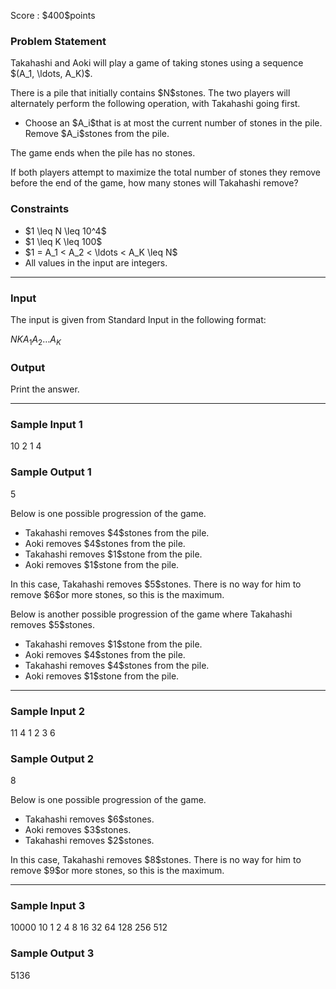 
<div>

<span>

<span>

<p>
Score : $400$points
</p>

<div>

<section>

### **Problem Statement**

<p>
Takahashi and Aoki will play a game of taking stones using a sequence $(A_1, \ldots, A_K)$.
</p>

<p>
There is a pile that initially contains $N$stones. The two players will alternately perform the following operation, with Takahashi going first.
</p>

<ul>

<li>
Choose an $A_i$that is at most the current number of stones in the pile. Remove $A_i$stones from the pile. 
</li>

</ul>

<p>
The game ends when the pile has no stones.
</p>

<p>
If both players attempt to maximize the total number of stones they remove before the end of the game, how many stones will Takahashi remove?
</p>

</section>

</div>

<div>

<section>

### **Constraints**

<ul>

<li>
$1 \leq N \leq 10^4$
</li>

<li>
$1 \leq K \leq 100$
</li>

<li>
$1 = A_1 < A_2 < \ldots < A_K \leq N$
</li>

<li>
All values in the input are integers.
</li>

</ul>

</section>

</div>

---

<div>

<div>

<section>

### **Input**

<p>
The input is given from Standard Input in the following format:
</p>

<div>

$N$$K$$A_1$$A_2$$\ldots$$A_K$
</div>

</section>

</div>

<div>

<section>

### **Output**

<p>
Print the answer.
</p>

</section>

</div>

</div>

---

<div>

<section>

### **Sample Input 1**

<div>

10 2
1 4

</div>

</section>

</div>

<div>

<section>

### **Sample Output 1**

<div>

5

</div>

<p>
Below is one possible progression of the game.
</p>

<ul>

<li>
Takahashi removes $4$stones from the pile.
</li>

<li>
Aoki removes $4$stones from the pile.
</li>

<li>
Takahashi removes $1$stone from the pile.
</li>

<li>
Aoki removes $1$stone from the pile.
</li>

</ul>

<p>
In this case, Takahashi removes $5$stones. There is no way for him to remove $6$or more stones, so this is the maximum.
</p>

<p>
Below is another possible progression of the game where Takahashi removes $5$stones.
</p>

<ul>

<li>
Takahashi removes $1$stone from the pile.
</li>

<li>
Aoki removes $4$stones from the pile.
</li>

<li>
Takahashi removes $4$stones from the pile.
</li>

<li>
Aoki removes $1$stone from the pile.
</li>

</ul>

</section>

</div>

---

<div>

<section>

### **Sample Input 2**

<div>

11 4
1 2 3 6

</div>

</section>

</div>

<div>

<section>

### **Sample Output 2**

<div>

8

</div>

<p>
Below is one possible progression of the game.
</p>

<ul>

<li>
Takahashi removes $6$stones.
</li>

<li>
Aoki removes $3$stones.
</li>

<li>
Takahashi removes $2$stones.
</li>

</ul>

<p>
In this case, Takahashi removes $8$stones. There is no way for him to remove $9$or more stones, so this is the maximum.
</p>

</section>

</div>

---

<div>

<section>

### **Sample Input 3**

<div>

10000 10
1 2 4 8 16 32 64 128 256 512

</div>

</section>

</div>

<div>

<section>

### **Sample Output 3**

<div>

5136

</div>

</section>

</div>

</span>

</span>

</div>
